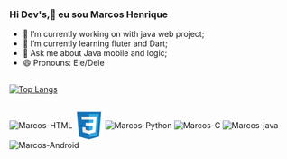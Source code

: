 ### Hi Dev's,👋 eu sou Marcos Henrique



- 🔭 I’m currently working on with java web project;
- 🌱 I’m currently learning fluter and Dart;
- 💬 Ask me about Java mobile and logic;
- 😄 Pronouns: Ele/Dele

##
[![Top Langs](https://github-readme-stats.vercel.app/api/top-langs/?username=dragonforce725&layout=donut)](https://github.com/dragonforce725/github-readme-stats)

<div style="display: inline_block"><br>
  <img align="center" alt="Marcos-HTML" height="50" width="50" src="https://cdn.jsdelivr.net/gh/devicons/devicon/icons/html5/html5-original.svg">
  <img align="center" alt="Marcos-CSS" height="50" width="50" src="https://raw.githubusercontent.com/devicons/devicon/master/icons/css3/css3-original.svg">
  <img align="center" alt="Marcos-Python" height="70" width="70" src="https://cdn.jsdelivr.net/gh/devicons/devicon/icons/python/python-original-wordmark.svg">
  <img align="center" alt="Marcos-C" height="50" width="50" src="https://cdn.jsdelivr.net/gh/devicons/devicon/icons/c/c-original.svg">
  <img align="center" alt="Marcos-java" height="70" width="70" src="https://cdn.jsdelivr.net/gh/devicons/devicon/icons/java/java-original-wordmark.svg" />
  <img align="center" alt="Marcos-Android" height="50" width="50" src="https://cdn.jsdelivr.net/gh/devicons/devicon/icons/android/android-original-wordmark.svg">
</div>
